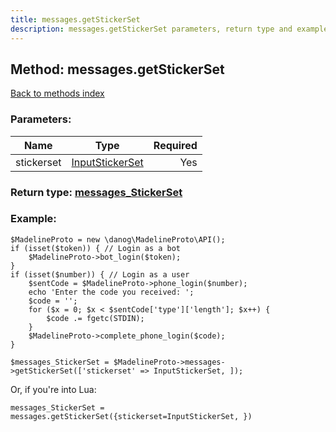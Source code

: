 ```yaml
---
title: messages.getStickerSet
description: messages.getStickerSet parameters, return type and example
---
```

## Method: messages.getStickerSet  
[Back to methods index](index.md)


### Parameters:

| Name     |    Type       | Required |
|----------|:-------------:|---------:|
|stickerset|[InputStickerSet](../types/InputStickerSet.md) | Yes|


### Return type: [messages\_StickerSet](../types/messages_StickerSet.md)

### Example:


```
$MadelineProto = new \danog\MadelineProto\API();
if (isset($token)) { // Login as a bot
    $MadelineProto->bot_login($token);
}
if (isset($number)) { // Login as a user
    $sentCode = $MadelineProto->phone_login($number);
    echo 'Enter the code you received: ';
    $code = '';
    for ($x = 0; $x < $sentCode['type']['length']; $x++) {
        $code .= fgetc(STDIN);
    }
    $MadelineProto->complete_phone_login($code);
}

$messages_StickerSet = $MadelineProto->messages->getStickerSet(['stickerset' => InputStickerSet, ]);
```

Or, if you're into Lua:

```
messages_StickerSet = messages.getStickerSet({stickerset=InputStickerSet, })
```

